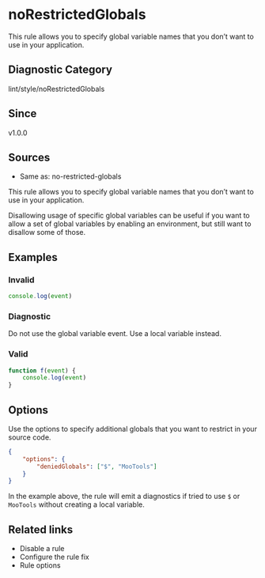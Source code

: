 # noRestrictedGlobals

This rule allows you to specify global variable names that you don’t want to use in your application.

## Diagnostic Category
lint/style/noRestrictedGlobals

## Since
v1.0.0

## Sources
- Same as: no-restricted-globals

This rule allows you to specify global variable names that you don’t want to use in your application.

Disallowing usage of specific global variables can be useful if you want to allow a set of global variables by enabling an environment, but still want to disallow some of those.

## Examples

### Invalid
```js
console.log(event)
```

### Diagnostic
Do not use the global variable event.
Use a local variable instead.

### Valid
```js
function f(event) {
    console.log(event)
}
```

## Options
Use the options to specify additional globals that you want to restrict in your source code.

```json
{
    "options": {
        "deniedGlobals": ["$", "MooTools"]
    }
}
```

In the example above, the rule will emit a diagnostics if tried to use `$` or `MooTools` without creating a local variable.

## Related links
- Disable a rule
- Configure the rule fix
- Rule options